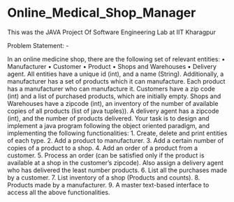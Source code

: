 # Online_Medical_Shop_Manager
This was the JAVA Project Of Software Engineering Lab at IIT Kharagpur

Problem Statement: -

In an online medicine shop, there are the following set of relevant entities:
    • Manufacturer
    • Customer
    • Product
    • Shops and Warehouses
    • Delivery agent.
All entities have a unique id (int), and a name (String). Additionally, a manufacturer has a set of
products which it can manufacture. Each product has a manufacturer who can manufacture it.
Customers have a zip code (int) and a list of purchased products, which are initially empty. Shops
and Warehouses have a zipcode (int), an inventory of the number of available copies of all
products (list of java tuples)). A delivery agent has a zipcode (int), and the number of products
delivered.
Your task is to design and implement a java program following the object oriented paradigm, and
implementing the following functionalities:
    1. Create, delete and print entities of each type.
    2. Add a product to manufacturer.
    3. Add a certain number of copies of a product to a shop.
    4. Add an order of a product from a customer.
    5. Process an order (can be satisfied only if the product is available at a shop in the
    customer’s zipcode). Also assign a delivery agent who has delivered the least number
    products.
    6. List all the purchases made by a customer.
    7. List inventory of a shop (Products and counts).
    8. Products made by a manufacturer.
    9. A master text-based interface to access all the above functionalities. 
